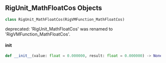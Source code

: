 ## RigUnit_MathFloatCos Objects

```python
class RigUnit_MathFloatCos(RigVMFunction_MathFloatCos)
```

deprecated: 'RigUnit_MathFloatCos' was renamed to 'RigVMFunction_MathFloatCos'.

<a id="unreal.RigUnit_MathFloatCos.__init__"></a>

#### __init__

```python
def __init__(value: float = 0.000000, result: float = 0.000000) -> None
```

<a id="unreal.RigVMFunction_MathFloatTan"></a>
